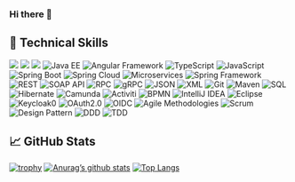 ### Hi there 👋


<!--
**mohammadsrafiee/mohammadsrafiee** is a ✨ _special_ ✨ repository because its `README.md` (this file) appears on your GitHub profile.

Here are some ideas to get you started:

- 🔭 I’m currently working on ...
- 🌱 I’m currently learning ...
- 👯 I’m looking to collaborate on ...
- 🤔 I’m looking for help with ...
- 💬 Ask me about ...
- 📫 How to reach me: ...
- 😄 Pronouns: ...
- ⚡ Fun fact: ...
-->
## 💼 Technical Skills

![](https://img.shields.io/badge/Code-Java-informational?style=flat&logo=java)
![](https://img.shields.io/badge/Code-JavaScript-informational?style=flat&logo=JavaScript&color=F7DF1E)
![](https://img.shields.io/badge/Code-PostgreSQL-informational?style=flat&logo=PostgreSQL&color=336791)
![Java EE](https://img.shields.io/badge/Java%20EE?logo=java&style=flat)
![Angular Framework](https://img.shields.io/badge/Angular%20Framework?logo=angular&style=flat)
![TypeScript](https://img.shields.io/badge/TypeScript?logo=typescript&style=flat)
![JavaScript](https://img.shields.io/badge/JavaScript?logo=javascript&style=flat)
![Spring Boot](https://img.shields.io/badge/Spring%20BootF?logo=spring&style=flat)
![Spring Cloud](https://img.shields.io/badge/Spring%20Cloud?logo=spring&style=flat)
![Microservices](https://img.shields.io/badge/Microservices?style=flat)
![Spring Framework](https://img.shields.io/badge/Spring%20Framework?logo=spring&style=flat)
![REST](https://img.shields.io/badge/REST%20API?style=flat)
![SOAP API](https://img.shields.io/badge/SOAP%20API?style=flat)
![RPC](https://img.shields.io/badge/RPC?style=flat)
![gRPC](https://img.shields.io/badge/gRPC?style=flat)
![JSON](https://img.shields.io/badge/JSON?logo=json&style=flat)
![XML](https://img.shields.io/badge/XML?logo=xml&style=flat)
![Git](https://img.shields.io/badge/Git?logo=git&style=flat)
![Maven](https://img.shields.io/badge/Maven?logo=apache-maven&style=flat)
![SQL](https://img.shields.io/badge/SQL?logo=sql&style=flat)
![Hibernate](https://img.shields.io/badge/Hibernate?style=flat)
![Camunda](https://img.shields.io/badge/Camunda?style=flat)
![Activiti](https://img.shields.io/badge/Activiti?style=flat)
![BPMN](https://img.shields.io/badge/BPMN?style=flat)
![IntelliJ IDEA](https://img.shields.io/badge/IntelliJ%20IDEA?logo=intellij-idea&style=flat)
![Eclipse](https://img.shields.io/badge/Eclipse?logo=eclipse&style=flat)
![Keycloak](https://img.shields.io/badge/Keycloak?style=flat)0
![OAuth2.0](https://img.shields.io/badge/OAuth2.0?style=flat)
![OIDC](https://img.shields.io/badge/OIDC?style=flat)
![Agile Methodologies](https://img.shields.io/badge/Agile%20Methodologies?style=flat)
![Scrum](https://img.shields.io/badge/Scrum?style=flat)
![Design Pattern](https://img.shields.io/badge/Design%20Pattern?style=flat)
![DDD](https://img.shields.io/badge/DDD?style=flat)
![TDD](https://img.shields.io/badge/TDD?style=flat)


## 📈 GitHub Stats 
[![trophy](https://github-profile-trophy.vercel.app/?username=mohammadsrafiee&row=1&column=7&margin-w=15&margin-h=15)](https://github.com/mohammadsrafiee/github-profile-trophy)
[![Anurag’s github stats](https://github-readme-stats.vercel.app/api?username=mohammadsrafiee)](https://github.com/mohammadsrafiee)
[![Top Langs](https://github-readme-stats.vercel.app/api/top-langs/?username=mohammadsrafiee&layout=compact)](https://github.com/mohammadsrafiee)
